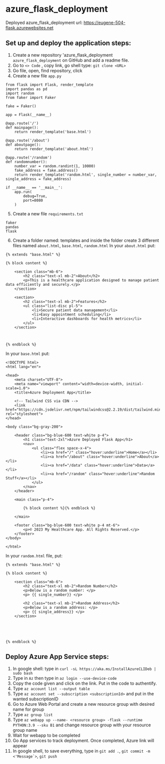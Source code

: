 # azure_flask_deployment

Deployed azure_flask_deployment url: https://eugene-504-flask.azurewebsites.net

## Set up and deploy the application steps: 

1. Create a new repository 'azure_flask_deployment ```azure_flask_deployment``` on GitHub and add a readme file.
2. Go to ```<> Code``` , copy link, go shell type: ```git clone <URL>```
3. Go file, open, find repository, click
4. Create a new file ```app.py```
```
from flask import Flask, render_template
import pandas as pd
import random
from faker import Faker

fake = Faker()

app = Flask(__name__)

@app.route('/')
def mainpage():
    return render_template('base.html')

@app.route('/about')
def aboutpage():
    return render_template('about.html')

@app.route('/random')
def randomnumber():
    number_var = random.randint(1, 10000)
    fake_address = fake.address()
    return render_template('random.html', single_number = number_var, single_address = fake_address)

if __name__ == '__main__':
    app.run(
        debug=True,
        port=8080
    )
```

5. Create a new file ```requirements.txt```
```
faker
pandas
flask
```

6. Create a folder named: templates and inside the folder create 3 different files named ```about.html```, ```base.html```, ```random.html```
In your ```about.html``` put:
```
{% extends "base.html" %} 

{% block content %}

    <section class="mb-6">
        <h2 class="text-xl mb-2">About</h2>
        <p>This is a healthcare application designed to manage patient data efficiently and securely.</p>
    </section>

    <section>
        <h2 class="text-xl mb-2">Features</h2>
        <ul class="list-disc pl-5">
            <li>Secure patient data management</li>
            <li>Easy appointment scheduling</li>
            <li>Interactive dashboards for health metrics</li>
        </ul>
    </section>



{% endblock %}
```
In your ```base.html``` put:
```
<!DOCTYPE html>
<html lang="en">

<head>
    <meta charset="UTF-8">
    <meta name="viewport" content="width=device-width, initial-scale=1.0">
    <title>Azure Deployment App</title>
    
    <!-- Tailwind CSS via CDN -->
    <link href="https://cdn.jsdelivr.net/npm/tailwindcss@2.2.19/dist/tailwind.min.css" rel="stylesheet">
</head>

<body class="bg-gray-200">

    <header class="bg-blue-600 text-white p-4">
        <h1 class="text-2xl">Azure Deployed Flask App</h1>
        <nav>
            <ul class="flex space-x-4">
                <li><a href="/" class="hover:underline">Home</a></li>
                <li><a href="/about" class="hover:underline">About</a></li>
                <li><a href="/data" class="hover:underline">Data</a></li>
                <li><a href="/random" class="hover:underline">Random Stuff</a></li>
            </ul>
        </nav>
    </header>

    <main class="p-4">

        {% block content %}{% endblock %}

    </main>

    <footer class="bg-blue-600 text-white p-4 mt-6">
        <p>© 2023 My Healthcare App. All Rights Reserved.</p>
    </footer>
</body>

</html>
```
In your ``random.html`` file, put:
```
{% extends "base.html" %} 

{% block content %}

    <section class="mb-6">
        <h2 class="text-xl mb-2">Random Number</h2>
        <p>Below is a random number: </p>
        <p> {{ single_number}} </p>

        <h2 class="text-xl mb-2">Random Address</h2>
        <p>Below is a random address: </p>
        <p> {{ single_address}} </p>
    </section>





{% endblock %}
```
## Deploy Azure App Service steps:

1. In google shell: type in ```curl -sL https://aka.ms/InstallAzureCLIDeb | sudo bash```
2. Type in ```Az``` then type in ```az login --use-device-code```
3. Copy the code given and click on the link. Put in the code to authentify.
4. Type ```az account list --output table```
5. Type ```az account set --subscription <subscriptionId>``` and put in the wanted subscriptionID
6. Go to Azure Web Portal and create a new resource group with desired name for group
7. Type ```az group list```
8. Type ```az webapp up --name- <resource group> -flask --runtime PYTHON:3.9 --sku B1``` and change resource group with your resource group name
9. Wait for webapp to be completed
10. Go App services to track deployment. Once completed, Azure link will appear
11. In google shell, to save everything, type in ```git add .```, ```git commit -m <'Message`>```, ```git push```

